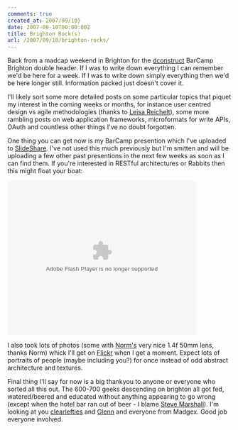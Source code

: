 ```yaml
---
comments: true
created_at: 2007/09/10}
date: 2007-09-10T00:00:00Z
title: Brighton Rock(s)
url: /2007/09/10/brighton-rocks/
---
```


Back from a madcap weekend in Brighton for the [dconstruct](http://2007.dconstruct.org/) BarCamp Brighton double header. If I was to write down everything I can remember we'd be here for a week. If I was to write down simply everything then we'd be here longer still. Information packed just doesn't cover it.

I'll likely sort some more detailed posts on some particular topics that piquet my interest in the coming weeks or months, for instance user centred design vs agile methodologies (thanks to [Leisa Reichelt](http://www.disambiguity.com/)), some more rambling posts on web application frameworks, microformats for write APIs, OAuth and countless other things I've no doubt forgotten.

One thing you can get now is my BarCamp presention which I've uploaded to [SlideShare](http://slideshare.net). I've not used this much previously but I'm smitten and will be uploading a few other past presentions in the next few weeks as soon as I can find them. If you're interested in RESTful architectures or Rabbits then this might float your boat:

<object type="application/x-shockwave-flash" data="http://s3.amazonaws.com/slideshare/ssplayer.swf?id=106632&doc=restful-rabbits310" width="425" height="348">
<param name="movie" value="http://s3.amazonaws.com/slideshare/ssplayer.swf?id=106632&doc=restful-rabbits310" /></object>

I also took lots of photos (some with [Norm's](http://cackhanded.net) very nice 1.4f 50mm lens, thanks Norm) whick I'll get on [Flickr](http://flickr.com) when I get a moment. Expect lots of portraits of people (maybe including you?) for once instead of odd abstract architecture and textures.

Final thing I'll say for now is a big thankyou to anyone or everyone who sorted all this out. The 600-700 geeks descending on brighton all got fed, watered/beered and educated without anything appearing to go wrong (except when the hotel bar ran out of beer - I blame [Steve Marshall](http://nascentguruism.com/)). I'm looking at you [clearlefties](http://clearleft.com) and [Glenn](http://www.glennjones.net/Home/) and everyone from Madgex. Good job everyone involved.
